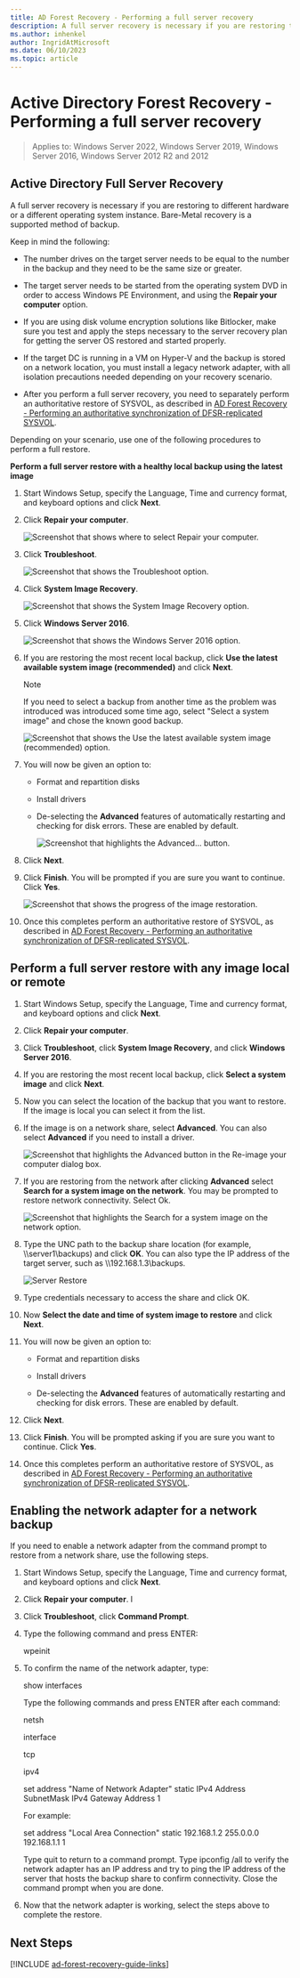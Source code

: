 ```yaml
---
title: AD Forest Recovery - Performing a full server recovery
description: A full server recovery is necessary if you are restoring to different hardware or a different operating system instance. Bare-Metal recovery is a supported method of backup.
ms.author: inhenkel
author: IngridAtMicrosoft
ms.date: 06/10/2023
ms.topic: article
---
```


# Active Directory Forest Recovery -  Performing a full server recovery

> Applies to: Windows Server 2022, Windows Server 2019, Windows Server 2016, Windows Server 2012 R2 and 2012

## Active Directory Full Server Recovery

A full server recovery is necessary if you are restoring to different hardware
or a different operating system instance. Bare-Metal recovery is a supported
method of backup.

Keep in mind the following:

- The number drives on the target server needs to be equal to the number in
    the backup and they need to be the same size or greater.

- The target server needs to be started from the operating system DVD in order
    to access Windows PE Environment, and using the **Repair your computer**
    option.

- If you are using disk volume encryption solutions like Bitlocker, make sure
    you test and apply the steps necessary to the server recovery plan for
    getting the server OS restored and started properly.

- If the target DC is running in a VM on Hyper-V and the backup is stored on a
    network location, you must install a legacy network adapter, with all
    isolation precautions needed depending on your recovery scenario.

- After you perform a full server recovery, you need to separately perform an
    authoritative restore of SYSVOL, as described in [AD Forest Recovery - Performing an authoritative synchronization of DFSR-replicated SYSVOL](ad-forest-recovery-authoritative-recovery-SYSVOL.md).

Depending on your scenario, use one of the following procedures to perform a
full restore.

**Perform a full server restore with a healthy local backup using the latest
image**

1. Start Windows Setup, specify the Language, Time and currency format, and
    keyboard options and click **Next**.

2. Click **Repair your computer**.

    ![Screenshot that shows where to select Repair your computer.](media/553721c65252ea0a039ff206a8bf43bb.png)

3. Click **Troubleshoot**.  

    ![Screenshot that shows the Troubleshoot option.](media/1cb2ace61dcdf29fb39fceb5309c5376.png)

4. Click **System Image Recovery**.  

    ![Screenshot that shows the System Image Recovery option.](media/dbc1f945041dca0edb7967de8907d726.png)

5. Click **Windows Server 2016**.

    ![Screenshot that shows the Windows Server 2016 option.](media/799b14685522d334e3bba855a025e94a.png)

6. If you are restoring the most recent local backup, click **Use the latest
    available system image (recommended)** and click **Next**.

    >[!NOTE]
    > If you need to select a backup from another time as the problem was introduced was introduced some time ago, select "Select a system image"
    and chose the known good backup.  

    ![Screenshot that shows the Use the latest available system image (recommended) option.](media/6fed751a5b8ca6c0b343cbb3fc8679c5.png)

7. You will now be given an option to:

    - Format and repartition disks

    - Install drivers

    - De-selecting the **Advanced** features of automatically restarting and
        checking for disk errors. These are enabled by default.

        ![Screenshot that highlights the Advanced... button.](media/66a6821db9ede980c7c1ae615a9d3128.png)

8. Click **Next**.

9. Click **Finish**. You will be prompted if you are sure you want to continue.
    Click **Yes**.

    ![Screenshot that shows the progress of the image restoration.](media/379d865f820f6d2fa20f0d78c283bc87.png)

10. Once this completes perform an authoritative restore of SYSVOL, as described
    in [AD Forest Recovery - Performing an authoritative synchronization of DFSR-replicated SYSVOL](ad-forest-recovery-authoritative-recovery-SYSVOL.md).

## Perform a full server restore with any image local or remote

1. Start Windows Setup, specify the Language, Time and currency format, and
    keyboard options and click **Next**.

2. Click **Repair your computer**.

3. Click **Troubleshoot**, click **System Image Recovery**, and click **Windows
    Server 2016**.

4. If you are restoring the most recent local backup, click **Select a system
    image** and click **Next**.

5. Now you can select the location of the backup that you want to restore. If
    the image is local you can select it from the list.

6. If the image is on a network share, select **Advanced**. You can also select
    **Advanced** if you need to install a driver.

    ![Screenshot that highlights the Advanced button in the Re-image your computer dialog box.](media/dffb0ae6bfebd201e0c2b6b947df034d.png)

7. If you are restoring from the network after clicking **Advanced** select
    **Search for a system image on the network**. You may be prompted to restore
    network connectivity. Select Ok.  

    ![Screenshot that highlights the Search for a system image on the network option.](media/e07bdbc646362ef4642b9994e96c5e69.png)

8. Type the UNC path to the backup share location (for example,
    \\\\server1\\backups) and click **OK**. You can also type the IP address of
    the target server, such as \\\\192.168.1.3\\backups.

    ![Server Restore](media/e08571ed9738be2cac0b352213c80353.png)

9. Type credentials necessary to access the share and click OK.

10. Now **Select the date and time of system image to restore** and click
    **Next**.

11. You will now be given an option to:

    - Format and repartition disks

    - Install drivers

    - De-selecting the **Advanced** features of automatically restarting and
        checking for disk errors. These are enabled by default.

12. Click **Next**.

13. Click **Finish**. You will be prompted asking if you are sure you want to
    continue. Click **Yes**.

14. Once this completes perform an authoritative restore of SYSVOL, as described
    in [AD Forest Recovery - Performing an authoritative synchronization of DFSR-replicated SYSVOL](ad-forest-recovery-authoritative-recovery-SYSVOL.md).

## Enabling the network adapter for a network backup

If you need to enable a network adapter from the command prompt to restore from
a network share, use the following steps.

1. Start Windows Setup, specify the Language, Time and currency format, and
    keyboard options and click **Next**.

2. Click **Repair your computer**. I

3. Click **Troubleshoot**, click **Command Prompt**.

4. Type the following command and press ENTER:

    wpeinit

5. To confirm the name of the network adapter, type:

    show interfaces

    Type the following commands and press ENTER after each command:

    netsh

    interface

    tcp

    ipv4

    set address "Name of Network Adapter" static IPv4 Address SubnetMask IPv4
    Gateway Address 1

    For example:

    set address "Local Area Connection" static 192.168.1.2 255.0.0.0 192.168.1.1
    1

    Type quit to return to a command prompt. Type ipconfig /all to verify the
    network adapter has an IP address and try to ping the IP address of the
    server that hosts the backup share to confirm connectivity. Close the
    command prompt when you are done.

6. Now that the network adapter is working, select the steps above to complete
    the restore.

## Next Steps

[!INCLUDE [ad-forest-recovery-guide-links](includes/ad-forest-recovery-guide-links.md)]
